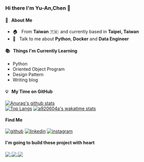 ### Hi there I'm Yu-An,Chen 👋

#### :seedling: &nbsp; About Me

- :house: &nbsp; From **Taiwan** 🇹🇼: and currently based in **Taipei, Taiwan**
- :speech_balloon: &nbsp; Talk to me about **Python**, **Docker** and **Data Engineer**


#### :books: &nbsp; Things I'm Currently Learning

- Python
- Oriented Object Program
- Design Pattern
- Writing blog

<!--
**a920604a/a920604a** is a ✨ _special_ ✨ repository because its `README.md` (this file) appears on your GitHub profile.

Here are some ideas to get you started:

- 🔭 I’m currently working on ...
- 🌱 I’m currently learning ...
- 👯 I’m looking to collaborate on ...
- 🤔 I’m looking for help with ...
- 💬 Ask me about ...
- 📫 How to reach me: ...
- 😄 Pronouns: ...
- ⚡ Fun fact: ...
-->
#### :bulb: &nbsp; My Time on GitHub
[![Anurag's github stats](https://github-readme-stats.vercel.app/api?username=a920604a&theme=nightowl)](https://github.com/a920604a/github-readme-stats)  
[![Top Langs](https://github-readme-stats.vercel.app/api/top-langs/?username=a920604a&layout=compact&theme=midnight-purple)](https://github.com/a920604a/github-readme-stats)
[![a920604a's wakatime stats](https://github-readme-stats.vercel.app/api/wakatime?username=a920604a&hide_border=true&range=is_up_to_date&v=2)](https://wakatime.com/@a920604a)


#### Find Me

[![github](https://img.shields.io/badge/github-%2312100E.svg?&style=for-the-badge&logo=github&logoColor=white)](https://github.com/a920604a)
[![linkedin](https://img.shields.io/badge/linkedin-%230077B5.svg?&style=for-the-badge&logo=linkedin&logoColor=white)](https://www.linkedin.com/in/chen-yuan-2b4b7212b/)
[![instagram](https://img.shields.io/badge/Instagram-E4405F?style=for-the-badge&logo=instagram&logoColor=white)](https://www.instagram.com/yuan3509/)


#### I'm going to build these project with heart 
<a href="https://github.com/a920604a/resume">
  <img align="center" src="https://github-readme-stats.vercel.app/api/pin/?username=a920604a&repo=resume" />
</a>

<a href="https://github.com/a920604a/blog">
  <img align="center" src="https://github-readme-stats.vercel.app/api/pin/?username=a920604a&repo=blog" />
</a>

<a href="https://github.com/a920604a/gitbook">
  <img align="center" src="https://github-readme-stats.vercel.app/api/pin/?username=a920604a&repo=gitbook" />
</a>

